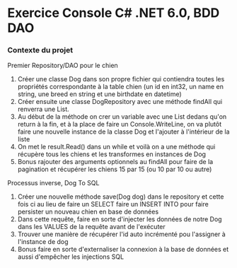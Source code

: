 # Exercice Console C# .NET 6.0, BDD DAO
### Contexte du projet
Premier Repository/DAO pour le chien
1. Créer une classe Dog dans son propre fichier qui contiendra toutes les propriétés correspondante à la table chien (un id en int32, un name en string, une breed en string et une birthdate en datetime)
2. Créer ensuite une classe DogRepository avec une méthode findAll qui renverra une List<Dog>.
3. Au début de la méthode on crer un variable avec une List<Dog> dedans qu'on return à la fin, et à la place de faire un Console.WriteLine, on va plutôt faire une nouvelle instance de la classe Dog et l'ajouter à l'intérieur de la liste
4. On met le result.Read() dans un while et voilà on a une méthode qui récupère tous les chiens et les transformes en instances de Dog
5. Bonus rajouter des arguments optionnels au findAll pour faire de la pagination et récupérer les chiens 15 par 15 (ou 10 par 10 ou autre) 

Processus inverse, Dog To SQL
1. Créer une nouvelle méthode save(Dog dog) dans le repository et cette fois ci au lieu de faire un SELECT faire un INSERT INTO pour faire persister un nouveau chien en base de données
2. Dans cette requête, faire en sorte d'injecter les données de notre Dog dans les VALUES de la requête avant de l'exécuter
3. Trouver une manière de récupérer l'id auto incrémenté pou l'assigner à l'instance de dog
4. Bonus faire en sorte d'externaliser la connexion à la base de données et aussi d'empêcher les injections SQL